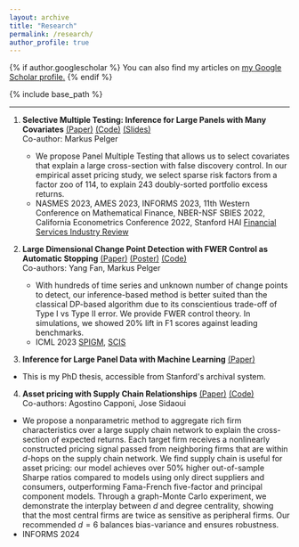 ```yaml
---
layout: archive
title: "Research"
permalink: /research/
author_profile: true
---
```


{% if author.googlescholar %}
  You can also find my articles on <u><a href="{{author.googlescholar}}">my Google Scholar profile</a>.</u>
{% endif %}

{% include base_path %}

<!-- Your content here -->


------

1. **Selective Multiple Testing: Inference for Large Panels with Many Covariates** [(Paper)](https://papers.ssrn.com/sol3/papers.cfm?abstract_id=4315891) [(Code)](https://github.com/jiachzou/panel_multiple_testing) [(Slides)](https://drive.google.com/file/d/14fSXYmFJxZBjXuSz0eOscAtF8ggx1ugg/view?usp=share_link) <br>
	Co-author: Markus Pelger <br>
    - We propose Panel Multiple Testing that allows us to select covariates that explain a large cross-section with false discovery control. In our empirical asset pricing study, we select sparse risk factors from a factor zoo of 114, to explain 243 doubly-sorted portfolio excess returns. 
    - NASMES 2023, AMES 2023, INFORMS 2023, 11th Western Conference on Mathematical Finance, NBER-NSF SBIES 2022, California Econometrics Conference 2022, Stanford HAI [Financial Services Industry Review](https://hai.stanford.edu/industry-brief-financial-services-and-ai)


2. **Large Dimensional Change Point Detection with FWER Control as Automatic Stopping** [(Paper)](https://drive.google.com/file/d/15SotyMqpWBUTrwaCpzNGron2F4uz1wdL/view?usp=sharing) [(Poster)](https://drive.google.com/file/d/14xcom92GMaCcFZpjLXblOc4K5FlCr6rP/view?usp=sharing) [(Code)](https://github.com/yfan7/panel_CPD) <br>
	Co-authors: Yang Fan, Markus Pelger <br>
    - With hundreds of time series and unknown number of change points to detect, our inference-based method is better suited than the classical DP-based algorithm due to its conscientious trade-off of Type I vs Type II error. We provide FWER control theory. In simulations, we showed 20% lift in F1 scores against leading benchmarks.
    - ICML 2023 [SPIGM](https://spigmworkshop.github.io/), [SCIS](https://sites.google.com/view/scis-workshop-23/accepted-papers?authuser=0)

3. **Inference for Large Panel Data with Machine Learning** [(Paper)](https://searchworks.stanford.edu/view/in00000163521) <br>
 - This is my PhD thesis, accessible from Stanford's archival system.


4. **Asset pricing with Supply Chain Relationships** [(Paper)](https://papers.ssrn.com/sol3/papers.cfm?abstract_id=5031617) [(Code)](https://github.com/agcappo/SupplyChainAssetPricing) <br>
	Co-authors: Agostino Capponi, Jose Sidaoui <br>
  - We propose a nonparametric method to aggregate rich firm characteristics over a large supply chain network to explain the cross-section of expected returns. Each target firm receives a nonlinearly constructed pricing signal passed from neighboring firms that are within $d$-hops on the supply chain network. We find supply chain is useful for asset pricing: our model achieves over 50% higher out-of-sample Sharpe ratios compared to models using only direct suppliers and consumers, outperforming Fama-French five-factor and principal component models. Through a graph-Monte Carlo experiment, we demonstrate the interplay between $d$ and degree centrality, showing that the most central firms are twice as sensitive as peripheral firms. Our recommended $d = 6$ balances bias-variance and ensures robustness.
  - INFORMS 2024
    
<!-- Linking CSS and JS -->
<link rel="stylesheet" href="{{ '/assets/css/tags_highlight.css' | relative_url }}">
<script src="{{ '/assets/js/tags_highlight.js' | relative_url }}"></script>
